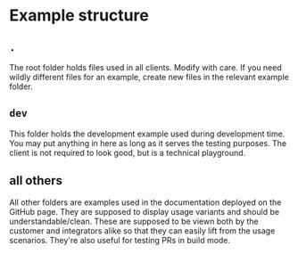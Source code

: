 # Example structure

## `.`

The root folder holds files used in all clients. Modify with care. If you need wildly different files for an example, create new files in the relevant example folder.

## `dev`

This folder holds the development example used during development time. You may put anything in here as long as it serves the testing purposes. The client is not required to look good, but is a technical playground.

## all others

All other folders are examples used in the documentation deployed on the GitHub page. They are supposed to display usage variants and should be understandable/clean. These are supposed to be viewn both by the customer and integrators alike so that they can easily lift from the usage scenarios. They're also useful for testing PRs in build mode.
